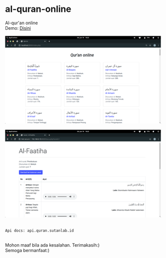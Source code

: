 # al-quran-online
Al-qur'an online
<br>
Demo: <a href="imjee.github.io/yuk-ngaji">Disini</a>
<br><br>
<img src="Screenshot from 2020-06-16 16-22-32.png" alt="Gambar">
<br><br>
<img src="Screenshot from 2020-06-16 16-22-53.png" alt="Gambar">
<br><br>
```
Api docs: api.quran.sutanlab.id
```
<br>
Mohon maaf bila ada kesalahan.
Terimakasih:)
<br>
Semoga bermanfaat:)

